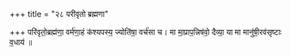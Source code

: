 +++
title = "२८ परीवृतो ब्रह्मणा"

+++
परि॑वृतो॒ब्रह्म॑णा॒ वर्म॑णा॒हं क॑श्यपस्य॒ ज्योति॑षा॒ वर्च॑सा च। मा मा॒प्राप॒न्निष॑वो॒ दैव्या॒ या मा मानु॑षी॒रव॑सृष्टाः व॒धाय॑ ॥